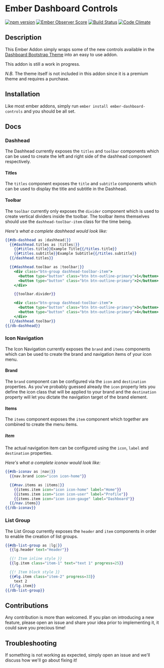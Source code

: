 # Ember Dashboard Controls

[![npm version](https://badge.fury.io/js/ember-dashboard-controls.svg)](https://badge.fury.io/js/ember-dashboard-controls)
[![Ember Observer Score](https://emberobserver.com/badges/ember-dashboard-controls.svg)](https://emberobserver.com/addons/ember-dashboard-controls)
[![Build Status](https://travis-ci.org/BellGasp/ember-dashboard-controls.svg?branch=master)](https://travis-ci.org/BellGasp/ember-dashboard-controls)
[![Code Climate](https://codeclimate.com/github/BellGasp/ember-dashboard-controls/badges/gpa.svg)](https://codeclimate.com/github/BellGasp/ember-dashboard-controls)

## Description
This Ember Addon simply wraps some of the new controls available in the [Dashboard Bootstrap Theme](https://themes.getbootstrap.com/products/dashboard) into an easy to use addon.

This addon is still a work in progress.

_N.B._ The theme itself is not included in this addon since it is a premium theme and requires a purchase.

## Installation

Like most ember addons, simply run `ember install ember-dashboard-controls` and you should be all set.

## Docs

### Dashhead

The Dashhead currently exposes the `titles` and `toolbar` components which can be used to create the left and right side of the dashhead component respectively.

#### Titles

The `titles` component exposes the `title` and `subtitle` components which can be used to display the title and subtitle in the Dashhead.

#### Toolbar

The `toolbar` currently only exposes the `divider` component which is used to create vertical dividers inside the toolbar. The toolbar items themselves should use the `dashhead-toolbar-item` class for the time being.

_Here's what a complete dashhead would look like:_

```hbs
{{#db-dashhead as |dashhead|}}
  {{#dashhead.titles as |titles|}}
    {{#titles.title}}Example Title{{/titles.title}}
    {{#titles.subtitle}}Example Subtitle{{/titles.subtitle}}
  {{/dashhead.titles}}

  {{#dashhead.toolbar as |toolbar|}}
    <div class="btn-group dashhead-toolbar-item">
      <button type="button" class="btn btn-outline-primary">1</button>
      <button type="button" class="btn btn-outline-primary">2</button>
    </div>

    {{toolbar.divider}}

    <div class="btn-group dashhead-toolbar-item">
      <button type="button" class="btn btn-outline-primary">3</button>
      <button type="button" class="btn btn-outline-primary">4</button>
    </div>
  {{/dashhead.toolbar}}
{{/db-dashhead}}
```

### Icon Navigation

The Icon Navigation currently exposes the `brand` and `items` components which can be used to create the brand and navigation items of your icon menu.

#### Brand

The `brand` component can be configured via the `icon` and `destination` properties. As you've probably guessed already the `icon` property lets you define the icon class that will be applied to your brand and the `destination` property will let you dictate the navigation target of the brand element.

#### Items

The `items` component exposes the `item` component which together are combined to create the menu items. 

##### Item

The actual navigation item can be configured using the `icon`, `label` and `destination` properties.

_Here's what a complete iconav would look like:_

```hbs
{{#db-iconav as |nav|}}
  {{nav.brand icon="icon icon-home"}}

  {{#nav.items as |items|}}
    {{items.item icon="icon icon-home" label="Home"}}
    {{items.item icon="icon icon-user" label="Profile"}}
    {{items.item icon="icon icon-gauge" label="Dashboard"}}
  {{/nav.items}}
{{/db-iconav}}
```

### List Group

The List Group currently exposes the `header` and `item` components in order to enable the creation of list groups.

```hbs
{{#db-list-group as |lg|}}
  {{lg.header text="Header"}}

  {{! Item inline style }}
  {{lg.item class="item-1" text="text 1" progress=25}}

  {{! Item block style }}
  {{#lg.item class="item-2" progress=33}}
    text 2
  {{/lg.item}}
{{/db-list-group}}
```

## Contributions
Any contribution is more than welcomed. If you plan on introducing a new feature, please open an issue and share your idea prior to implementing it, it could save you precious time!

## Troubleshooting
If something is not working as expected, simply open an issue and we'll discuss how we'll go about fixing it!

